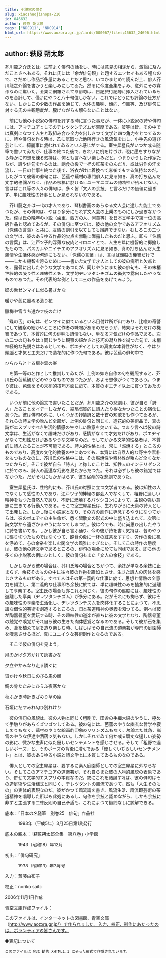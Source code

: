 ```yaml
---
title: 小説家の俳句
slug: xiaoshuojianopa-210
id: 046632
author: 萩原 朔太郎
tags: ["NDC911", "NDC914"]
html_url: https://www.aozora.gr.jp/cards/000067/files/46632_24696.html
---
```


## author: 萩原 朔太郎

芥川龍之介氏とは、生前よく俳句の話をし、時には意見の相違から、激論に及んだことさへもある。それに氏には「余が俳句観」と題するエツセイもある程なので、さだめし作品が多量にあることだと思ひ、いつかまとめて読んだ上、俳人芥川龍之介論を書かうと楽しみにしてゐた。然るに今度全集をよみ、意外にその寡作なのに驚いた。全集に網羅されてる俳句は、日記旅行記等に挿入されているものを合計して、僅かにやつと八十句位しかない。これではどうにも評論の仕方がない。しかしこの少数の作品を通じて、大体の趣味、傾向、句風等、及び俳句に対する氏の主観態度が、朧げながらも解らないことはない。

　前にも他の小説家の俳句を評する時に言つた事だが、一体に小説家の詩や俳句には、アマチユアとしてのヂレツタンチズムが濃厚である。彼等は皆、その中では真剣になつて人生と取組み合ひ全力を出しきつて文学と四つ角力をとつてるのに、詩や俳句を作る時は、乙に気取つた他所行きの風流気を出し、小手先の遊び芸として、綺麗事に戯むれてゐるといふ感じがする。室生犀星氏がいつか或る随筆で書いてゐたが、仕事の終つた後で、きれいに机を片づけ、硯に墨をすりながら静かに句想を練る気持は、何とも言へない楽しみだと。つまりかうした作家たちが、詩や俳句を作るのは、飽食の後で一杯の紅茶をのんだり、或は労作の汗を流し、一日の仕事を終つた後で、浴衣がけに着換へて麻雀でもする気持なのだ。したがつて彼等の俳句には、芭蕉や蕪村の専門俳人に見る如き、真の打ち込んだ文学的格闘がなく、作品の根柢に於けるヒユーマニズムの詩精神が殆んどない。言はばこれ等の人々の俳句は、多く皆「文人の余技」と言ふだけの価値に過ぎず、単に趣味性の好事としか見られないのである。

　芥川龍之介は一代の才人であり、琴棋書画のあらゆる文人芸に達した能士であつたが、その俳句は、やはり多分にもれず文人芸の上乗のものにしか過ぎなかつた。僕は氏の晩年の小説（歯車、西方の人、河童等）を日本文学中で第一位の高級作品と認めてゐるが、その俳句に至つては、彼の他の文学であるアフオリズム（侏儒の言葉）と共に、友情の割引を以てしても讃辞できない。むしろこの二つの文学は、彼のあらゆる作品的欠点を無恥に曝露したものだと思ふ。即ち「侏儒の言葉」は、江戸ツ子的浮薄な皮肉とイロニイとで、人生を単に機智的に揶揄したもので、パスカルやニイチエのアフオリズムに見る如き、真の打ち込んだ人生熱情や生活体感が何処にもない。「侏儒の言葉」は、言はば頭脳の機智だけで――しかも機智を誇るために――書いた文学で才人としての彼の病所と欠点とを、露骨に出したやうな文学であつたが、同じやうにまた彼の俳句も、その末梢神経的の凝り性と趣味性とを、文学的ヂレツタンチズムの衒気で露出したやうなものであつた。その代表的な例として二三の作品をあげてみよう。




蝶の舌ゼンマイに似る暑さかな

暖かや蕊に臘ぬる造り花

臘梅や雪うち透かす枝のたけ





「蝶の舌」の句は、ゼンマイに似ているといふ目付け所が山であり、比喩の奇警にして観察の細かいところに作者の味噌があるのだらうが、結果はそれだけの機智であつて、本質的に何の俳味も詩情もない、単なる才気だけの作品である。次の二つの句もやはり同じやうに観察の細かさと技巧の凝り性を衒つた句で、末梢神経的な先鋭さはあるとしても、ポエヂイとしての真実な本質性がなく、やはり頭脳と才気と工夫だけで造花的に作つた句である。彼は芭蕉の俳句中で




ひらひらと上る扇や雲の峯





　を第一等の名作として推賞してゐたが、上例の如き自作の句を観照すると、芥川氏の芭蕉観がどのやうなものであつたかが、およそ想像がつくであらう。つまり彼は、芭蕉をその末梢的技巧方面に於て、本質のポエヂイ以上に買つてゐたのである。

　いつか前に他の論文で書いたことだが、芥川龍之介の悲劇は、彼が自ら「詩人」たることをイデーしながら、結局気質的に詩人たり得なかつたことの宿命にあつた。彼は俳句の外に、いくつかの抒情詩と数十首の短歌をも作つてゐるが、それらの詩文学の殆んど全部が、上例の俳句と同じく、造花的の美術品で、真の詩がエスプリすべき生活的情感の生々しい熱意を欠いてる。つまり言へば彼の詩文学は、生活がなくて趣味だけがあり、感情がなくて才気だけがあり、ポエヂイがなくて知性だけがあるやうな文学なのだ。そしてかかる文学的性格者は、本質的に詩人たることが不可能である。詩人的性格とは、常に「燃焼する」ところのものであり、高度の文化的教養の中にあつても、本質には自然人的な野生や素朴をもつものなのに、芥川氏の性格中には、その燃焼性や素朴性が殆んど全くなかつたからだ。そこで彼が自ら「詩人」と称したことは、知性人のインテリゼンスに於てのみ、詩人の高邁な幻影を見たからだつた。それは必ずしも彼の錯覚ではなかつた。だがそれにもかかはらず、彼の宿命的な悲劇であつた。

　室生犀星氏は、性格的にも、芥川氏の対照に立つ文学者である。彼は知性の人でなくして感性の人であり、江戸ツ子的神経の都会人でなくして、粗野に逞しい精神をもつた自然人であり、不断に燃焼するパツシヨンによつて、主観の強い意志に生きてる行動人である。そこで室生犀星氏は、生れながらに天稟の詩人として出発した。しかし後に小説家となり、その方の創作に専念するやうになつてからは、彼のポエヂイの主生命が、悉く皆散文の形式の中に盛り込まれて、次第に詩文学から遠ざかるやうになつてしまつた。彼は今でも、時に尚思ひ出したやうに詩を書いてる。しかし彼が自ら言ふ通り、今の彼が詩を書く気持は、昔のやうに張り切つたものではなくつて、飽食の後に一杯の紅茶をすすり、労作の後に机を浄めて、心の余裕を楽しむ閑文学の風雅にすぎない。そしてこの詩作の態度は、彼の他の詩文学であるところの、俳句の場合に於ても同様である。即ち他の多くの小説家の例にひとしく、彼の俳句もまた「文人の余技」である。

　しかしながら彼の場合は、芥川氏等の場合とちがつて、余技が単なる余技に止まらず、余技そのものの中に往々彼の作物を躍如とさせ、生きた詩人の肉体を感じさせるものがある。すべて人はその第一義的な仕事に於て、思想と情熱の全意力を傾注し、第二義的な仕事即ち余技に於ては、単に趣味性のみを抽象的に遊離して享楽する。室生氏の場合も亦これと同じく、彼の句作の態度には、趣味性の遊離した享楽（ヂレツタンチズム）が多分にある。だがそれにも拘らず、彼はその趣味性の享楽を生活化し、ヂレツタンチズムを肉体化することによつて、不思議な個性的芸術を創造するところの、日本茶道精神の奥義を知つてる。例へば彼が陶器骨董を愛玩する時、その趣味性の道楽が直ちに彼の文学となり、陶器骨董の触覚や嗅覚がそれ自ら彼の生きた肉体感覚となるのである。そして彼が石を集め、苔を植ゑて庭を造り楽しむ時、しばしばその自己流の道楽芸が専門の庭園師を嘆息させるほど、真にユニイクな芸術創作となるのである。

　そこで彼の俳句を見よう。




凧のかげ夕方かけて読書かな

夕立やかみなり走る隣ぐに

沓かけや秋日にのびる馬の顔

鯛の骨たたみにひらふ夜寒かな

秋ふかき時計きざめり草の庵

石垣に冬すみれ匂ひ別れけり





　彼の俳句の風貌は、彼の人物と同じく粗剛で、田舎の手織木綿のやうに、極めて手触りがあらくゴツゴツしてゐる。彼の句には、芭蕉のやうな幽玄な哲学や寂しをりもなく、蕪村のやうな絵画的印象のリリシズムもなく、勿論また其角、嵐雪のやうな伊達や洒落ツ気もない。しかしそれでゐて何か或る頑丈な逞しい姿勢の影に、微かな虫声に似た優しいセンチメントを感じさせる。そして「粗野で逞しいポーズ」と、そのポーズの背後に潜んでゐる「優しくいぢらしいセンチメント」とは、彼のあらゆる小説と詩文学とに本質してゐるものなのである。

　俳人としての室生犀星は、要するに素人庭園師としての室生犀星に外ならない。そしてこのアマチユアの道楽芸が、それ自らまた彼の人物的風貌の表象であり、併せて文学的エスプリの本質なのだ。故にこれを結論すれば、彼の俳句はその造庭術や生活様式と同じく、ヂレツタントの風流であつて、然も「人生そのもの」の実体的表現なのだ。彼がかつて風流論を書き、風流生活、風流即芸術の茶道精神を唱導した所以も此処にあるし、句作を余技と認めながら、しかも余技に非ずと主張する二律反則の自己矛盾も、これによつて疑問なしに諒解できる。













底本：「日本の名随筆　別巻25　俳句」作品社


　　　1993年（平成5年）3月25日第1刷発行

底本の親本：「萩原朔太郎全集　第八巻」小学館

　　　1943（昭和18）年12月

初出：「俳句研究」

　　　1938（昭和13）年3月号

入力：斎藤由布子

校正：noriko saito

2006年11月1日作成

青空文庫作成ファイル：

このファイルは、インターネットの図書館、青空文庫（http://www.aozora.gr.jp/）で作られました。入力、校正、制作にあたったのは、ボランティアの皆さんです。











●表記について


	このファイルは W3C 勧告 XHTML1.1 にそった形式で作成されています。